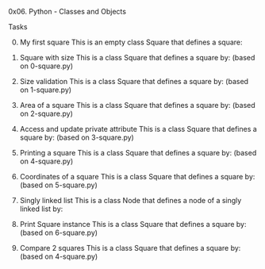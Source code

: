 0x06. Python - Classes and Objects

Tasks

0. My first square
This is an empty class Square that defines a square:

1. Square with size
This is a class Square that defines a square by: (based on 0-square.py)

2. Size validation
This is a class Square that defines a square by: (based on 1-square.py)

3. Area of a square
This is a class Square that defines a square by: (based on 2-square.py)

4. Access and update private attribute
This is a class Square that defines a square by: (based on 3-square.py)

5. Printing a square
This is a class Square that defines a square by: (based on 4-square.py)

6. Coordinates of a square
This is a class Square that defines a square by: (based on 5-square.py)

7. Singly linked list
This is a class Node that defines a node of a singly linked list by:

8. Print Square instance
This is a class Square that defines a square by: (based on 6-square.py)

9. Compare 2 squares
This is a class Square that defines a square by: (based on 4-square.py)
